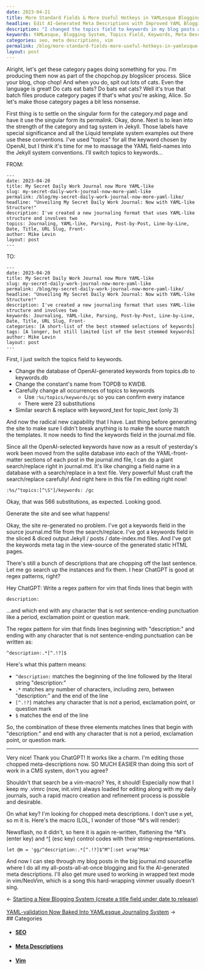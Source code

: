 ```yaml
---
date: 2023-04-21
title: More Standard Fields & More Useful Hotkeys in YAMLesque Blogging System
headline: Edit AI-Generated Meta Descriptions with Improved YAML Blogging System
description: "I changed the topics field to keywords in my blog posts and used a search/replace to make sure everything was up to date. To make sure my meta descriptions were accurate, I wrote a regex pattern for vim to search for lines beginning with description: and end with any character that is not sentence-ending punctuation. I created a macro to help me quickly search for and edit the AI-generated meta descriptions. Now I can easily make sure my blog posts have the best meta descriptions possible."
keywords: YAMLesque, Blogging System, Topics Field, Keywords, Meta Descriptions, Regex Pattern, Vim, Macro, AI-generated, Wrapped Text Mode, NeoVim
categories: seo, meta descriptions, vim
permalink: /blog/more-standard-fields-more-useful-hotkeys-in-yamlesque-blogging-system/
layout: post
---
```



Alright, let's get these category pages doing something for you. I'm producing
them now as part of the chopchop.py blogslicer process. Slice your blog, chop
chop! And when you do, spit out lots of cats. Even the language is great! Do
cats eat bats? Do bats eat cats? Well it's true that batch files produce
category pages if that's what you're asking, Alice. So let's make those
category pages a bit less nonsense.

First thing is to settle on the singular form for the category.md page and have
it use the singular form its permalink. Okay, done. Next is to lean into the
strength of the category and tag system in Jekyll. Those labels have special
significance and all the Liquid template system examples out there use these
conventions. I've used "topics" for all the keyword chosen by OpenAI, but I
think it's time for me to massage the YAML field-names into the Jekyll system
conventions. I'll switch topics to keywords...

FROM:

    ---
    date: 2023-04-20
    title: My Secret Daily Work Journal now More YAML-like
    slug: my-secret-daily-work-journal-now-more-yaml-like
    permalink: /blog/my-secret-daily-work-journal-now-more-yaml-like/
    headline: "Unveiling My Secret Daily Work Journal: Now with YAML-like Structure!"
    description: I've created a new journaling format that uses YAML-like structure and involves two
    topics: Journaling, YAML-like, Parsing, Post-by-Post, Line-by-Line, Date, Title, URL Slug, Front-
    author: Mike Levin
    layout: post
    ---

TO:

    ---
    date: 2023-04-20
    title: My Secret Daily Work Journal now More YAML-like
    slug: my-secret-daily-work-journal-now-more-yaml-like
    permalink: /blog/my-secret-daily-work-journal-now-more-yaml-like/
    headline: "Unveiling My Secret Daily Work Journal: Now with YAML-like Structure!"
    description: I've created a new journaling format that uses YAML-like structure and involves two
    keywords: Journaling, YAML-like, Parsing, Post-by-Post, Line-by-Line, Date, Title, URL Slug, Front-
    categories: [A short-list of the best stemmed selections of keywords]
    tags: [A longer, but still limited list of the best stemmed keywords]
    author: Mike Levin
    layout: post
    ---

First, I just switch the topics field to keywords.

- Change the database of OpenAI-generated keywords from topics.db to keywords.db
- Change the constant's name from TOPDB to KWDB.
- Carefully change all occurrences of topics to keywords
  - Use `:%s/topics/keywords/gc` so you can confirm every instance
  - There were 23 substitutions
- Similar search & replace with keyword_text for topic_text (only 3)

And now the radical new capability that I have. Last thing before generating
the site to make sure I didn't break anything is to make the source match the
templates. It now needs to find the keywords field in the journal.md file.

Since all the OpenAI-selected keywords have now as a result of yesterday's work
been moved from the sqlite database into each of the YAML-front-matter sections
of each post in the journal.md file, I can do a giant search/replace right in
journal.md. It's like changing a field name in a database with a search/replace
in a text file. Very powerful! Must craft the search/replace carefully! And
right here in this file I'm editing right now!

    :%s/^topics:[^\S"]/keywords: /gc

Okay, that was 566 substitutions, as expected. Looking good.

Generate the site and see what happens!

Okay, the site re-generated no problem. I've got a keywords field in the source
journal.md file from the search/replace. I've got a keywords field in the
sliced & diced output Jekyll / posts / date-index.md files. And I've got the
keywords meta tag in the view-source of the generated static HTML pages.

There's still a bunch of descriptions that are chopping off the last sentence.
Let me go search up the instances and fix them. I hear ChatGPT is good at
regex patterns, right?

Hey ChatGPT: Write a regex pattern for vim that finds lines that begin with

    description:

...and which end with any character that is not sentence-ending punctuation like a period, exclamation point or question mark.

The regex pattern for vim that finds lines beginning with "description:" and ending with any character that is not sentence-ending punctuation can be written as:

    ^description:.*[^.!?]$

Here's what this pattern means:

- `^description:` matches the beginning of the line followed by the literal string "description:"
- `.*` matches any number of characters, including zero, between "description:" and the end of the line
- `[^.!?]` matches any character that is not a period, exclamation point, or question mark
- `$` matches the end of the line

So, the combination of these three elements matches lines that begin with "description:" and end with any character that is not a period, exclamation point, or question mark.

---

Very nice! Thank you ChatGPT! It works like a charm. I'm editing those chopped
meta-descriptions now. SO MUCH EASIER than doing this sort of work in a CMS
system, don't you agree?

Shouldn't that search be a vim-macro? Yes, it should! Especially now that I
keep my .vimrc (now, init.vim) always loaded for editing along with my daily
journals, such a rapid macro creation and refinement process is possible and
desirable.

On what key? I'm looking for chopped meta descriptions. I don't use `m` yet, so
m it is. Here's the macro (LOL, I wonder of those ^M's will render):

Newsflash, no it didn't, so here it is again re-written, flattening the ^M's
(enter key) and ^[ (esc key) control codes with their string-representations.

    let @m = 'gg/^description:.*[^.!?]$^M^[:set wrap^M$A'

And now I can step through my blog posts in the big journal.md sourcefile where
I do all my all-posts-all-at-once blogging and fix the AI-generated meta
descriptions. I'll also get mure used to working in wrapped text mode in
vim/NeoVim, which is a song this hard-wrapping vimmer usually doesn't sing.

<div class="arrow-links"><div class="post-nav-prev"><span class="arrow">&larr;&nbsp;</span><a href="/blog/starting-a-new-blogging-system-create-a-title-field-under-date-to-release/">Starting a New Blogging System (create a title field under date to release)</a></div> &nbsp; <div class="post-nav-next"><a href="/blog/yaml-validation-now-baked-into-yamlesque-journaling-system/">YAML-validation Now Baked Into YAMLesque Journaling System</a><span class="arrow">&nbsp;&rarr;</span></div></div>
## Categories

<ul>
<li><h4><a href='/seo/'>SEO</a></h4></li>
<li><h4><a href='/meta-descriptions/'>Meta Descriptions</a></h4></li>
<li><h4><a href='/vim/'>Vim</a></h4></li></ul>